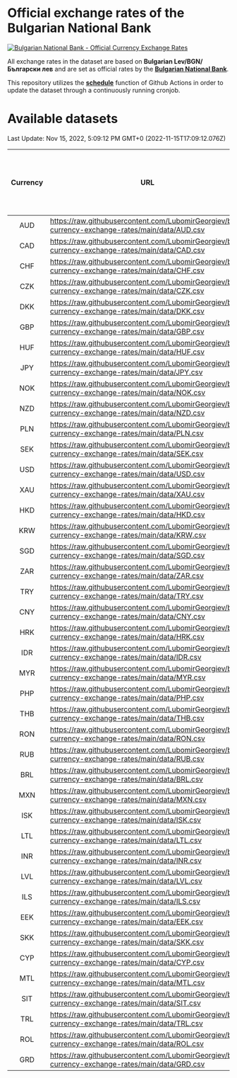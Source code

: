 # Official exchange rates of the Bulgarian National Bank

[![Bulgarian National Bank - Official Currency Exchange Rates](https://github.com/LubomirGeorgiev/bnb-currency-exchange-rates/actions/workflows/update-rates.yml/badge.svg?branch=main)](https://github.com/LubomirGeorgiev/bnb-currency-exchange-rates/actions/workflows/update-rates.yml)

All exchange rates in the dataset are based on **Bulgarian Lev/BGN/Български лев** and are set as official rates by the [**Bulgarian National Bank**](https://www.bnb.bg/Statistics/StExternalSector/StExchangeRates/StERForeignCurrencies/index.htm?toLang=_EN).

This repository utilizes the [**schedule**](https://docs.github.com/en/actions/reference/events-that-trigger-workflows) function of Github Actions in order to update the dataset through a continuously running cronjob.

# Available datasets

<!-- START LINKS (DO NOT EVER FU*ING DELETE THIS COMMENT FOR THE LOVE OF YOUR LIFE!!! IF YOU ARE CURIOS HOW IT WORKS, YOU CAN HAVE A LOOK AT ./src/updateReadme.ts) -->

Last Update: Nov 15, 2022, 5:09:12 PM GMT+0 (2022-11-15T17:09:12.076Z)

| Currency | URL                                                                                             | Number of records | Number of missing days that were filled in |
| :------: | ----------------------------------------------------------------------------------------------- | :---------------: | :----------------------------------------: |
|   AUD    | https://raw.githubusercontent.com/LubomirGeorgiev/bnb-currency-exchange-rates/main/data/AUD.csv |       8300        |                    2551                    |
|   CAD    | https://raw.githubusercontent.com/LubomirGeorgiev/bnb-currency-exchange-rates/main/data/CAD.csv |       8300        |                    2551                    |
|   CHF    | https://raw.githubusercontent.com/LubomirGeorgiev/bnb-currency-exchange-rates/main/data/CHF.csv |       8300        |                    2551                    |
|   CZK    | https://raw.githubusercontent.com/LubomirGeorgiev/bnb-currency-exchange-rates/main/data/CZK.csv |       8300        |                    2551                    |
|   DKK    | https://raw.githubusercontent.com/LubomirGeorgiev/bnb-currency-exchange-rates/main/data/DKK.csv |       8300        |                    2551                    |
|   GBP    | https://raw.githubusercontent.com/LubomirGeorgiev/bnb-currency-exchange-rates/main/data/GBP.csv |       8300        |                    2551                    |
|   HUF    | https://raw.githubusercontent.com/LubomirGeorgiev/bnb-currency-exchange-rates/main/data/HUF.csv |       8300        |                    2551                    |
|   JPY    | https://raw.githubusercontent.com/LubomirGeorgiev/bnb-currency-exchange-rates/main/data/JPY.csv |       8300        |                    2551                    |
|   NOK    | https://raw.githubusercontent.com/LubomirGeorgiev/bnb-currency-exchange-rates/main/data/NOK.csv |       8300        |                    2551                    |
|   NZD    | https://raw.githubusercontent.com/LubomirGeorgiev/bnb-currency-exchange-rates/main/data/NZD.csv |       8300        |                    2551                    |
|   PLN    | https://raw.githubusercontent.com/LubomirGeorgiev/bnb-currency-exchange-rates/main/data/PLN.csv |       8300        |                    2551                    |
|   SEK    | https://raw.githubusercontent.com/LubomirGeorgiev/bnb-currency-exchange-rates/main/data/SEK.csv |       8300        |                    2551                    |
|   USD    | https://raw.githubusercontent.com/LubomirGeorgiev/bnb-currency-exchange-rates/main/data/USD.csv |       8300        |                    2551                    |
|   XAU    | https://raw.githubusercontent.com/LubomirGeorgiev/bnb-currency-exchange-rates/main/data/XAU.csv |       8299        |                    2552                    |
|   HKD    | https://raw.githubusercontent.com/LubomirGeorgiev/bnb-currency-exchange-rates/main/data/HKD.csv |       7998        |                    2460                    |
|   KRW    | https://raw.githubusercontent.com/LubomirGeorgiev/bnb-currency-exchange-rates/main/data/KRW.csv |       7998        |                    2460                    |
|   SGD    | https://raw.githubusercontent.com/LubomirGeorgiev/bnb-currency-exchange-rates/main/data/SGD.csv |       7998        |                    2460                    |
|   ZAR    | https://raw.githubusercontent.com/LubomirGeorgiev/bnb-currency-exchange-rates/main/data/ZAR.csv |       7998        |                    2460                    |
|   TRY    | https://raw.githubusercontent.com/LubomirGeorgiev/bnb-currency-exchange-rates/main/data/TRY.csv |       6488        |                    1998                    |
|   CNY    | https://raw.githubusercontent.com/LubomirGeorgiev/bnb-currency-exchange-rates/main/data/CNY.csv |       6368        |                    1962                    |
|   HRK    | https://raw.githubusercontent.com/LubomirGeorgiev/bnb-currency-exchange-rates/main/data/HRK.csv |       6368        |                    1962                    |
|   IDR    | https://raw.githubusercontent.com/LubomirGeorgiev/bnb-currency-exchange-rates/main/data/IDR.csv |       6368        |                    1962                    |
|   MYR    | https://raw.githubusercontent.com/LubomirGeorgiev/bnb-currency-exchange-rates/main/data/MYR.csv |       6368        |                    1962                    |
|   PHP    | https://raw.githubusercontent.com/LubomirGeorgiev/bnb-currency-exchange-rates/main/data/PHP.csv |       6368        |                    1962                    |
|   THB    | https://raw.githubusercontent.com/LubomirGeorgiev/bnb-currency-exchange-rates/main/data/THB.csv |       6368        |                    1962                    |
|   RON    | https://raw.githubusercontent.com/LubomirGeorgiev/bnb-currency-exchange-rates/main/data/RON.csv |       6309        |                    1944                    |
|   RUB    | https://raw.githubusercontent.com/LubomirGeorgiev/bnb-currency-exchange-rates/main/data/RUB.csv |       6111        |                    1882                    |
|   BRL    | https://raw.githubusercontent.com/LubomirGeorgiev/bnb-currency-exchange-rates/main/data/BRL.csv |       5398        |                    1665                    |
|   MXN    | https://raw.githubusercontent.com/LubomirGeorgiev/bnb-currency-exchange-rates/main/data/MXN.csv |       5398        |                    1665                    |
|   ISK    | https://raw.githubusercontent.com/LubomirGeorgiev/bnb-currency-exchange-rates/main/data/ISK.csv |       5307        |                    1636                    |
|   LTL    | https://raw.githubusercontent.com/LubomirGeorgiev/bnb-currency-exchange-rates/main/data/LTL.csv |       5135        |                    1564                    |
|   INR    | https://raw.githubusercontent.com/LubomirGeorgiev/bnb-currency-exchange-rates/main/data/INR.csv |       5031        |                    1551                    |
|   LVL    | https://raw.githubusercontent.com/LubomirGeorgiev/bnb-currency-exchange-rates/main/data/LVL.csv |       4781        |                    1461                    |
|   ILS    | https://raw.githubusercontent.com/LubomirGeorgiev/bnb-currency-exchange-rates/main/data/ILS.csv |       4306        |                    1331                    |
|   EEK    | https://raw.githubusercontent.com/LubomirGeorgiev/bnb-currency-exchange-rates/main/data/EEK.csv |       3991        |                    1217                    |
|   SKK    | https://raw.githubusercontent.com/LubomirGeorgiev/bnb-currency-exchange-rates/main/data/SKK.csv |       2962        |                    904                     |
|   CYP    | https://raw.githubusercontent.com/LubomirGeorgiev/bnb-currency-exchange-rates/main/data/CYP.csv |       2898        |                    882                     |
|   MTL    | https://raw.githubusercontent.com/LubomirGeorgiev/bnb-currency-exchange-rates/main/data/MTL.csv |       2596        |                    791                     |
|   SIT    | https://raw.githubusercontent.com/LubomirGeorgiev/bnb-currency-exchange-rates/main/data/SIT.csv |       2534        |                    770                     |
|   TRL    | https://raw.githubusercontent.com/LubomirGeorgiev/bnb-currency-exchange-rates/main/data/TRL.csv |       1810        |                    551                     |
|   ROL    | https://raw.githubusercontent.com/LubomirGeorgiev/bnb-currency-exchange-rates/main/data/ROL.csv |       1689        |                    516                     |
|   GRD    | https://raw.githubusercontent.com/LubomirGeorgiev/bnb-currency-exchange-rates/main/data/GRD.csv |        361        |                    109                     |

<!-- END LINKS (DO NOT EVER FU*ING DELETE THIS COMMENT FOR THE LOVE OF YOUR LIFE!!! IF YOU ARE CURIOS HOW IT WORKS, YOU CAN HAVE A LOOK AT ./src/updateReadme.ts) -->
